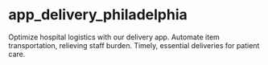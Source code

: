 # app_delivery_philadelphia
Optimize hospital logistics with our delivery app. Automate item transportation, relieving staff burden. Timely, essential deliveries for patient care.


